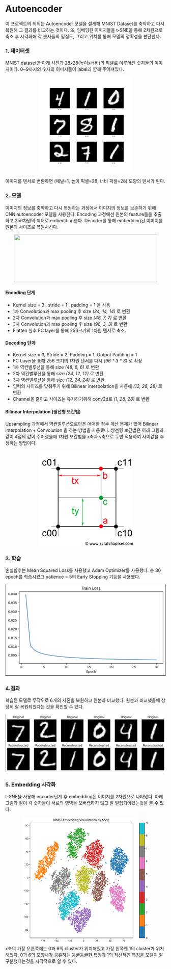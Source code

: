 # Autoencoder #

이 프로젝트의 의의는 Autoencoder 모델을 설계해 MNIST Dataset를 
축약하고 다시 복원해 그 결과를 비교하는 것이다. 또, 임베딩된 이미지들을
t-SNE을 통해 2차원으로 축소 후 시각화해 각 숫자들의 밀집도, 그리고 
위치를 통해 모델의 정확성을 판단한다.


### 1. 데이터셋 ###

MNIST dataset은 아래 사진과 28x28(높이x너비)의 픽셀로 이루어진 숫자들의 이미지이다. 
0~9까지의 숫자의 이미지들이 label과 함께 주어져있다.

<div align="center">
    <img src="images/mnist.png" width="300" height="300"/>
</div>

이미지를 텐서로 변환하면 (채널=1, 높이 픽셀=28, 너비 픽셀=28) 모양의 텐서가 된다.


### 2. 모델  ###
이미지의 정보를 축약하고 다시 복원하는 과정에서 
이미지의 정보를 보존하기 위해 CNN autoencoder 모델을 사용한다.
Encoding 과정에선 원본의 feature들을 추출하고 256차원의
벡터로 embedding한다. Decoder를 통해 embedding된 
이미지를 원본의 사이즈로 복원시킨다.

<div align="center">
    <img src="https://blog.keras.io/img/ae/autoencoder_schema.jpg" width="450" height="150"/>
</div>

#### Encoding 단계 ####
- Kernel size = 3 , stride = 1 , padding =  1 을 사용
- 1차 Convolution과 max pooling 후 size *(24, 14, 14)* 로 변환
- 2차 Convolution과 max pooling 후 size *(48, 7, 7)* 로 변환
- 3차 Convolution과 max pooling 후 size *(96, 3, 3)* 로 변환
- Flatten 한후 FC layer를 통해 256크기의 1차원 텐서로 축소.


#### Decoding 단계 ####
-  Kernel size = 3, Stride = 2, Padding = 1, Output Padding = 1
- FC Layer을 통해 256 크기의 1차원 텐서를 다시 *(96 * 3 * 3)* 로 확장
- 1차 역컨벌루션을 통해 size *(48, 6, 6)* 로 변환 
- 2차 역컨벌루션을 통해 size *(24, 12, 12)* 로 변환
- 3차 역컨벌루션을 통해 size *(12, 24, 24)* 로 변환
- 입력의 사이즈를 맞춰주기 위해 Bilinear interpolation을 사용해 *(12, 28, 28)* 로 변환
- Channel을 줄이고 사이즈는 유지하기위해 conv2d로 *(1, 28, 28)* 로 변환

#### Bilinear Interpolation (쌍선형 보간법) ####
Upsampling 과정에서 역컨벌루션으로만은 애매한 정수 계산 문제가 있어 
Bilinear interpolation + Convolution 을 하는 방법을 사용했다. 쌍선형 보간법은
아래 그림과 같이 4점의 값이 주어졌을때 1차원 보간법을 x축과 y축으로 두번 적용하여
사이값을 추정하는 방법이다.  

<div align="center">
    <img src="images/bilinearfig.png" width="300" height="300"/>
</div>


### 3. 학습
손실함수는 Mean Squared Loss를 사용했고 Adam Optimizer를 사용했다. 
총 30 epoch를 학습시켰고 patience = 5의 Early Stopping 기능을 사용했다.

<div align="center">
    <img src="images/손실.png"/>
</div>

### 4.결과
학습된 모델로 무작위로 6개의 사진을 복원하고 원본과 비교했다. 
원본과 비교했을때 상당히 잘 복원되었다는 것을 확인할 수 있다.
<div align="center">
    <img src="images/복원 이미지.JPG">
</div>

### 5. Embedding 시각화
t-SNE을 사용해 encoder단계 후 embedding된 이미지를 2차원으로 나타냈다.
아래 그림과 같이 각 숫자들이 서로의 영역을 오버랩하지 않고 잘 밀집되어있는것을
볼 수 있다. 
<div align="center">
    <img src="images/tsne 임베딩.png", width="400", height="400">
</div>
x축의 가장 오른쪽에는 0과 6의 cluster가 위치해있고 가장 왼쪽엔 1의 cluster가
위치해있다. 0과 6의 모양새가 공유하는 둥글둥글한 특징과 1의 직선적인 특징을
모델이 잘 구분했다는것을 시각적으로 알 수 있다.






